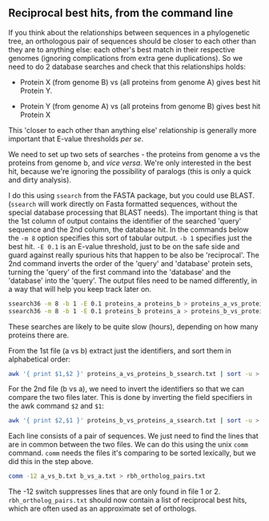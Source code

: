 
## Reciprocal best hits, from the command line

If you think about the relationships between sequences in a phylogenetic tree, an orthologous pair of sequences should be closer to each other than they are to anything else: each other's best match in their respective genomes (ignoring complications from extra gene duplications). So we need to do 2 database searches and check that this relationships holds:

- Protein X (from genome B) vs (all proteins from genome A) gives best hit Protein Y.

- Protein Y (from genome A) vs (all proteins from genome B) gives best hit Protein X

This 'closer to each other than anything else' relationship is generally more important that E-value thresholds *per se*.

We need to set up two sets of searches - the proteins from genome a vs the proteins from genome b, and *vice versa*. We're only interested in the best hit, because we're ignoring the possibility of paralogs (this is only a quick and dirty analysis).

I do this using `ssearch` from the FASTA package, but you could use BLAST. (`ssearch` will work directly on Fasta formatted sequences, without the special database processing that BLAST needs). The important thing is that the 1st column of output contains the identifier of the searched 'query' sequence and the 2nd column, the database hit. In the commands below the `-m 8` option specifies this sort of tabular output. `-b 1` specifies just the best hit. `-E 0.1` is an E-value threshold, just to be on the safe side and guard against really spurious hits that happen to be also be 'reciprocal'. The 2nd command inverts the order of the 'query' and 'database' protein sets, turning the 'query' of the first command into the 'database' and the 'database' into the 'query'. The output files need to be named differently, in a way that will help you keep track later on.

```bash
ssearch36 -m 8 -b 1 -E 0.1 proteins_a proteins_b > proteins_a_vs_proteins_b_ssearch.txt
ssearch36 -m 8 -b 1 -E 0.1 proteins_b proteins_a > proteins_b_vs_proteins_a_ssearch.txt
```
These searches are likely to be quite slow (hours), depending on how many proteins there are.

From the 1st file (a vs b) extract just the identifiers, and sort them in alphabetical order:

```bash
awk '{ print $1,$2 }' proteins_a_vs_proteins_b_ssearch.txt | sort -u > a_vs_b.txt
```

For the 2nd file (b vs a), we need to invert the identifiers so that we can compare the two files later. This is done by inverting the field specifiers in the awk command `$2` and `$1`:

```bash
awk '{ print $2,$1 }' proteins_b_vs_proteins_a_ssearch.txt | sort -u > b_vs_a.txt
```

Each line consists of a pair of sequences. We just need to find the lines that are in common between the two files. We can do this using the unix `comm` command. `comm` needs the files it's comparing to be sorted lexically, but we did this in the step above.

```bash
comm -12 a_vs_b.txt b_vs_a.txt > rbh_ortholog_pairs.txt
```

The -12 switch suppresses lines that are only found in file 1 or 2. `rbh_ortholog_pairs.txt` should now contain a list of reciprocal best hits, which are often used as an approximate set of orthologs.
